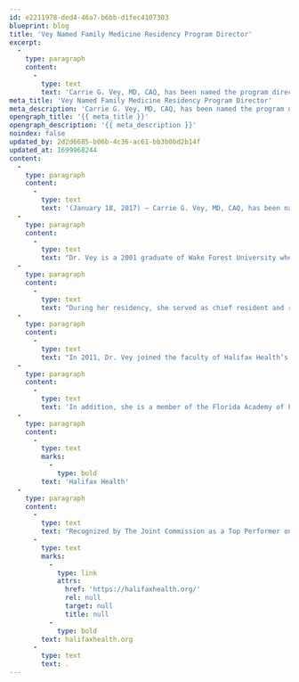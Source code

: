 ```yaml
---
id: e2211978-ded4-46a7-b6bb-d1fec4107303
blueprint: blog
title: 'Vey Named Family Medicine Residency Program Director'
excerpt:
  -
    type: paragraph
    content:
      -
        type: text
        text: 'Carrie G. Vey, MD, CAQ, has been named the program director for Halifax Health – Family Medicine Residency.'
meta_title: 'Vey Named Family Medicine Residency Program Director'
meta_description: 'Carrie G. Vey, MD, CAQ, has been named the program director for Halifax Health – Family Medicine Residency.'
opengraph_title: '{{ meta_title }}'
opengraph_description: '{{ meta_description }}'
noindex: false
updated_by: 2d2d6685-b06b-4c36-ac61-bb3b0bd2b14f
updated_at: 1699968244
content:
  -
    type: paragraph
    content:
      -
        type: text
        text: '(January 18, 2017) – Carrie G. Vey, MD, CAQ, has been named the program director for Halifax Health – Family Medicine Residency.'
  -
    type: paragraph
    content:
      -
        type: text
        text: "Dr. Vey is a 2001 graduate of Wake Forest University where she received a Bachelor of Science in Chemistry.\_ She graduated from the University of South Florida College of Medicine in 2006, where she became a member of Alpha Omega Alpha Honor Medical Society and the Arnold P. Gold Humanism Honor Society.\_ She then completed Halifax Health’s Family Medicine Residency Program in 2009."
  -
    type: paragraph
    content:
      -
        type: text
        text: "During her residency, she served as chief resident and received the Halifax Health Nurse’s Award for the Caring Physician, the H.S. Budd Treloar Award for Interest in Women’s Health and was awarded the American Academy of Family Physicians Award for Excellence in Graduate Medical Education as well as the Florida Academy of Family Physicians Foundation Resident Scholar.\_ After graduation from residency, Dr. Vey completed a Faculty Development Fellowship at the University of North Carolina at Chapel Hill."
  -
    type: paragraph
    content:
      -
        type: text
        text: "In 2011, Dr. Vey joined the faculty of Halifax Health’s Family Medicine Residency Program.\_ Her teaching interests include women’s health, pediatrics and inpatient medicine.\_ She also serves as a clinical assistant professor for the Florida State University College of Medicine Daytona Beach campus."
  -
    type: paragraph
    content:
      -
        type: text
        text: 'In addition, she is a member of the Florida Academy of Family Physicians and serves on the organization’s board of directors.'
  -
    type: paragraph
    content:
      -
        type: text
        marks:
          -
            type: bold
        text: 'Halifax Health'
  -
    type: paragraph
    content:
      -
        type: text
        text: "Recognized by The Joint Commission as a Top Performer on Key Quality Measures, Halifax Health serves Volusia and Flagler counties, providing a continuum of healthcare services through a network of organizations including a tertiary hospital, community hospital, psychiatric services, a cancer treatment center with four outreach locations, the area’s largest hospice, a center for inpatient rehabilitation, primary care walk-in clinics, a walk-in clinic specializing in women’s health, two community clinics, three children’s medical practices, a home healthcare agency, and an exclusive provider organization.\_ Halifax Health offers the area’s only Level II Trauma Center, Comprehensive Stroke Center, Pediatric Intensive Care Unit, Pediatric Emergency Department, Child and Adolescent Behavioral Services, complete Neurosurgical Services, OB Emergency Department and Level II Neonatal Intensive Care Unit that cares for babies born as early as 28 weeks.\_ For more information, visit "
      -
        type: text
        marks:
          -
            type: link
            attrs:
              href: 'https://halifaxhealth.org/'
              rel: null
              target: null
              title: null
          -
            type: bold
        text: halifaxhealth.org
      -
        type: text
        text: .
---
```


